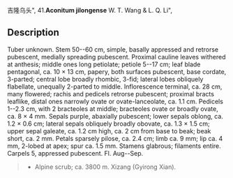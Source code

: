 吉隆乌头",
41.**Aconitum jilongense** W. T. Wang & L. Q. Li",

## Description
Tuber unknown. Stem 50--60 cm, simple, basally appressed and retrorse pubescent, medially spreading pubescent. Proximal cauline leaves withered at anthesis; middle ones long petiolate; petiole 5--17 cm; leaf blade pentagonal, ca. 10 × 13 cm, papery, both surfaces pubescent, base cordate, 3-parted; central lobe broadly rhombic, 3-fid; lateral lobes obliquely flabellate, unequally 2-parted to middle. Inflorescence terminal, ca. 28 cm, many flowered; rachis and pedicels retrorse pubescent; proximal bracts leaflike, distal ones narrowly ovate or ovate-lanceolate, ca. 1.1 cm. Pedicels 1--2.3 cm, with 2 bracteoles at middle; bracteoles ovate or broadly ovate, ca. 8 × 4 mm. Sepals purple, abaxially pubescent; lower sepals oblong, ca. 1.2 × 0.6 cm; lateral sepals obliquely broadly obovate, ca. 1.3 × 1.5 cm; upper sepal galeate, ca. 1.2 cm high, ca. 2 cm from base to beak; beak short, ca. 2 mm. Petals sparsely pilose, ca. 2.4 cm; limb ca. 9 mm; lip ca. 4 mm, 2-lobed at apex; spur ca. 1.5 mm. Stamens glabrous; filaments entire. Carpels 5, appressed pubescent. Fl. Aug--Sep.

> * Alpine scrub; ca. 3800 m. Xizang (Gyirong Xian).
